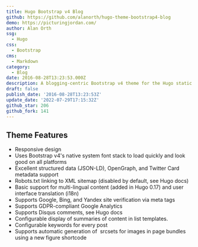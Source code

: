 ```yaml
---
title: Hugo Bootstrap v4 Blog
github: https://github.com/alanorth/hugo-theme-bootstrap4-blog
demo: https://picturingjordan.com/
author: Alan Orth
ssg:
  - Hugo
css:
  - Bootstrap
cms:
  - Markdown
category:
  - Blog
date: 2016-08-28T13:23:53.000Z
description: A blogging-centric Bootstrap v4 theme for the Hugo static site generator.
draft: false
publish_date: '2016-08-28T13:23:53Z'
update_date: '2022-07-29T17:15:32Z'
github_star: 206
github_fork: 141
---
```


## Theme Features

- Responsive design
- Uses Bootstrap v4's native system font stack to load quickly and look good on all platforms
- Excellent structured data (JSON-LD), OpenGraph, and Twitter Card metadata support
- Robots.txt linking to XML sitemap (disabled by default, see Hugo docs)
- Basic support for multi-lingual content (added in Hugo 0.17) and user interface translation (i18n)
- Supports Google, Bing, and Yandex site verification via meta tags
- Supports GDPR-compliant Google Analytics 
- Supports Disqus comments, see Hugo docs
- Configurable display of summaries of content in list templates.
- Configurable keywords for every post
- Supports automatic generation of <img> srcsets for images in page bundles using a new figure shortcode 